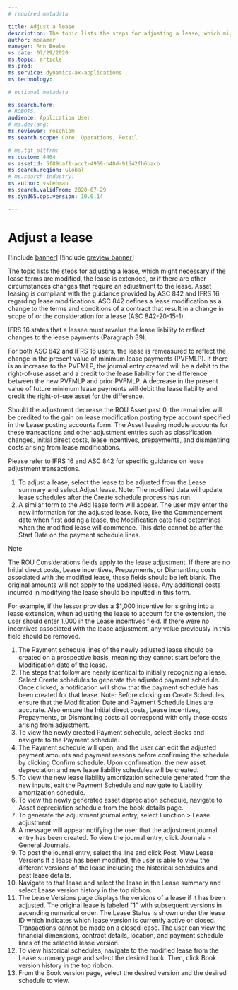 ```yaml
---
# required metadata

title: Adjust a lease
description: The topic lists the steps for adjusting a lease, which might necessary if the lease terms are modified, the lease is extended, or if there are other circumstances changes that require an adjustment to the lease.  
author: moaamer
manager: Ann Beebe
ms.date: 07/29/2020
ms.topic: article
ms.prod: 
ms.service: dynamics-ax-applications
ms.technology: 

# optional metadata

ms.search.form: 
# ROBOTS: 
audience: Application User
# ms.devlang: 
ms.reviewer: roschlom
ms.search.scope: Core, Operations, Retail

# ms.tgt_pltfrm: 
ms.custom: 4464
ms.assetid: 5f89daf1-acc2-4959-b48d-91542fb6bacb
ms.search.region: Global
# ms.search.industry: 
ms.author: vstehman
ms.search.validFrom: 2020-07-29
ms.dyn365.ops.version: 10.0.14

---
```


# Adjust a lease

[!include [banner](../includes/banner.md)]
[!include [preview banner](../includes/preview-banner.md)]

The topic lists the steps for adjusting a lease, which might necessary if the lease terms are modified, the lease is extended, or if there are other circumstances changes that require an adjustment to the lease. Asset leasing is compliant with the guidance provided by ASC 842 and IFRS 16 regarding lease modifications. ASC 842 defines a lease modification as a change to the terms and conditions of a contract that result in a change in scope of or the consideration for a lease (ASC 842-20-15-1).

IFRS 16 states that a lessee must revalue the lease liability to reflect changes to the lease payments (Paragraph 39).

For both ASC 842 and IFRS 16 users, the lease is remeasured to reflect the change in the present value of minimum lease payments (PVFMLP). If there is an increase to the PVFMLP, the journal entry created will be a debit to the right-of-use asset and a credit to the lease liability for the difference between the new PVFMLP and prior PVFMLP. A decrease in the present value of future minimum lease payments will debit the lease liability and credit the right-of-use asset for the difference.

Should the adjustment decrease the ROU Asset past 0, the remainder will be credited to the gain on lease modification posting type account specified in the Lease posting accounts form. The Asset leasing module accounts for these transactions and other adjustment entries such as classification changes, initial direct costs, lease incentives, prepayments, and dismantling costs arising from lease modifications.

Please refer to IFRS 16 and ASC 842 for specific guidance on lease adjustment transactions.

1. To adjust a lease, select the lease to be adjusted from the Lease summary and select Adjust lease. Note: The modified data will update lease schedules after the Create schedule process has run.
2. A similar form to the Add lease form will appear. The user may enter the new information for the adjusted lease. Note, like the Commencement date when first adding a lease, the Modification date field determines when the modified lease will commence. This date cannot be after the Start Date on the payment schedule lines.

 > [!Note] 
 > The ROU Considerations fields apply to the lease adjustment. If there are no Initial direct costs, Lease incentives, Prepayments, or Dismantling costs associated with the modified lease, these fields should be left blank. The original amounts will not apply to the updated lease. Any additional costs incurred in modifying the lease should be inputted in this form.

For example, if the lessor provides a $1,000 incentive for signing into a lease extension, when adjusting the lease to account for the extension, the user should enter 1,000 in the Lease incentives field. If there were no incentives associated with the lease adjustment, any value previously in this field should be removed.
1.	The Payment schedule lines of the newly adjusted lease should be created on a prospective basis, meaning they cannot start before the Modification date of the lease.
2.	The steps that follow are nearly identical to initially recognizing a lease. Select Create schedules to generate the adjusted payment schedule. Once clicked, a notification will show that the payment schedule has been created for that lease.
Note: Before clicking on Create Schedules, ensure that the Modification Date and Payment Schedule Lines are accurate. Also ensure the Initial direct costs, Lease incentives, Prepayments, or Dismantling costs all correspond with only those costs arising from adjustment.
1.	To view the newly created Payment schedule, select Books and navigate to the Payment schedule.
2.	The Payment schedule will open, and the user can edit the adjusted payment amounts and payment reasons before confirming the schedule by clicking Confirm schedule. Upon confirmation, the new asset depreciation and new lease liability schedules will be created.
3.	To view the new lease liability amortization schedule generated from the new inputs, exit the Payment Schedule and navigate to Liability amortization schedule.
4.	To view the newly generated asset depreciation schedule, navigate to Asset depreciation schedule from the book details page.
5.	To generate the adjustment journal entry, select Function > Lease adjustment.
6.	A message will appear notifying the user that the adjustment journal entry has been created. To view the journal entry, click Journals > General Journals.
7.	To post the journal entry, select the line and click Post.
View Lease Versions
If a lease has been modified, the user is able to view the different versions of the lease including the historical schedules and past lease details.
1.	Navigate to that lease and select the lease in the Lease summary and select Lease version history in the top ribbon.
2.	The Lease Versions page displays the versions of a lease if it has been adjusted. The original lease is labeled "1" with subsequent versions in ascending numerical order. The Lease Status is shown under the lease ID which indicates which lease version is currently active or closed. Transactions cannot be made on a closed lease. The user can view the financial dimensions, contract details, location, and payment schedule lines of the selected lease version.
3.	To view historical schedules, navigate to the modified lease from the Lease summary page and select the desired book. Then, click Book version history in the top ribbon.
4.	From the Book version page, select the desired version and the desired schedule to view.
